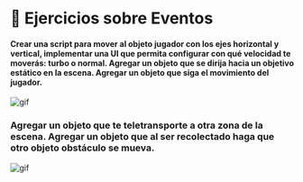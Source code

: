 # 🦀 Ejercicios sobre Eventos
#### Crear una script para mover al objeto jugador con los ejes horizontal y vertical, implementar una UI que permita configurar con qué velocidad te moverás: turbo o normal. Agregar un objeto que se dirija hacia un objetivo estático en la escena. Agregar un objeto que siga el movimiento del jugador.
![gif](/Gifs/Ejercicios1256.gif)

### Agregar un objeto que te teletransporte a otra zona de la escena. Agregar un objeto que al ser recolectado haga que otro objeto obstáculo se mueva.
![gif](/Gifs/Ejercicios34.gif)
